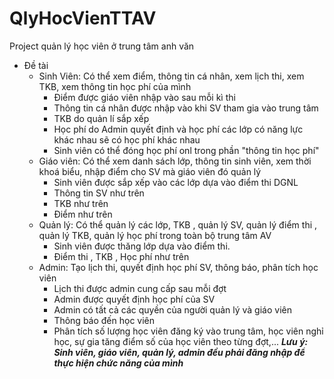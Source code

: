 # QlyHocVienTTAV
Project quản lý học viên ở trung tâm anh văn
- Đề tài
    - Sinh Viên: Có thể xem điểm, thông tin cá nhân, xem lịch thi, xem TKB, xem thông tin học phí của mình
        - Điểm được giáo viên nhập vào sau mỗi kì thi
        - Thông tin cá nhân được nhập vào khi SV tham gia vào trung tâm
        - TKB do quản lí sắp xếp
        - Học phí do Admin quyết định và học phí các lớp có năng lực khác nhau sẽ có học phí khác nhau
        - Sinh viên có thể đóng học phí onl trong phần "thông tin học phí"
    - Giáo viên: Có thể xem danh sách lớp, thông tin sinh viên, xem thời khoá biểu, nhập điểm cho SV mà giáo viên đó quản lý
        - Sinh viên được sắp xếp vào các lớp dựa vào điểm thi DGNL
        - Thông tin SV như trên
        - TKB như trên
        - Điểm như trên
    - Quản lý: Có thể quản lý các lớp, TKB , quản lý SV, quản lý điểm thi , quản lý TKB, quản lý học phí trong toàn bộ trung tâm AV
        - Sinh viên được thăng lớp dựa vào điểm thi.
        - Điểm thi , TKB , Học phí như trên
    - Admin: Tạo lịch thi, quyết định học phí SV, thông báo, phân tích học viên
        - Lịch thi được admin cung cấp sau mỗi đợt
        - Admin được quyết định học phí của SV
        - Admin có tất cả các quyền của người quản lý và giáo viên
        - Thông báo đến học viên
        - Phân tích số lượng học viên đăng ký vào trung tâm, học viên nghỉ học, sự gia tăng điểm số của học viên theo từng đợt,...
    ***Lưu ý: Sinh viên, giáo viên, quản lý, admin đều phải đăng nhập để thực hiện chức năng của mình***
